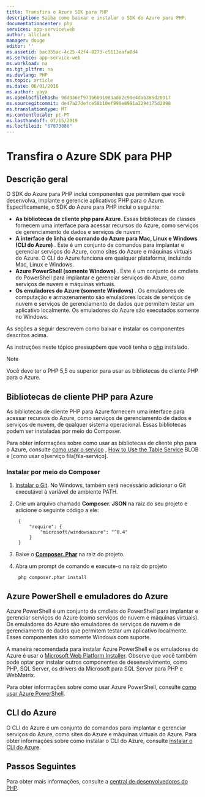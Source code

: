 ```yaml
---
title: Transfira o Azure SDK para PHP
description: Saiba como baixar e instalar o SDK do Azure para PHP.
documentationcenter: php
services: app-service\web
author: allclark
manager: douge
editor: ''
ms.assetid: bac355ac-4c25-42f4-8273-c5112eafa8d4
ms.service: app-service-web
ms.workload: na
ms.tgt_pltfrm: na
ms.devlang: PHP
ms.topic: article
ms.date: 06/01/2016
ms.author: yaya
ms.openlocfilehash: 9dd336ef973b603108aad62c90e4dab385d20317
ms.sourcegitcommit: de47a27defce58b10ef998e8991a2294175d2098
ms.translationtype: MT
ms.contentlocale: pt-PT
ms.lasthandoff: 07/15/2019
ms.locfileid: "67873886"
---
```

# <a name="download-the-azure-sdk-for-php"></a>Transfira o Azure SDK para PHP

## <a name="overview"></a>Descrição geral

O SDK do Azure para PHP inclui componentes que permitem que você desenvolva, implante e gerencie aplicativos PHP para o Azure. Especificamente, o SDK do Azure para PHP inclui o seguinte:

* **As bibliotecas de cliente php para Azure**. Essas bibliotecas de classes fornecem uma interface para acessar recursos do Azure, como serviços de gerenciamento de dados e serviços de nuvem.
* **A interface de linha de comando do Azure para Mac, Linux e Windows (CLI do Azure)** . Este é um conjunto de comandos para implantar e gerenciar serviços do Azure, como sites do Azure e máquinas virtuais do Azure. O CLI do Azure funciona em qualquer plataforma, incluindo Mac, Linux e Windows.
* **Azure PowerShell (somente Windows)** . Este é um conjunto de cmdlets do PowerShell para implantar e gerenciar serviços do Azure, como serviços de nuvem e máquinas virtuais.
* **Os emuladores do Azure (somente Windows)** . Os emuladores de computação e armazenamento são emuladores locais de serviços de nuvem e serviços de gerenciamento de dados que permitem testar um aplicativo localmente. Os emuladores do Azure são executados somente no Windows.

As seções a seguir descrevem como baixar e instalar os componentes descritos acima.

As instruções neste tópico pressupõem que você tenha o [php][install-php] instalado.

> [!NOTE]
> Você deve ter o PHP 5,5 ou superior para usar as bibliotecas de cliente PHP para o Azure.
>
>

## <a name="php-client-libraries-for-azure"></a>Bibliotecas de cliente PHP para Azure

As bibliotecas de cliente PHP para Azure fornecem uma interface para acessar recursos do Azure, como serviços de gerenciamento de dados e serviços de nuvem, de qualquer sistema operacional. Essas bibliotecas podem ser instaladas por meio do Composer.

Para obter informações sobre como usar as bibliotecas de cliente php para o Azure, consulte [como usar o serviço][blob-service] , [How to Use the Table Service][table-service] BLOB e [como usar o]serviço fila[fila-serviço].

### <a name="install-via-composer"></a>Instalar por meio do Composer

1. [Instalar o Git][install-git]. No Windows, também será necessário adicionar o Git executável à variável de ambiente PATH.

2. Crie um arquivo chamado **Composer. JSON** na raiz do seu projeto e adicione o seguinte código a ele:

        {
            "require": {
                "microsoft/windowsazure": "^0.4"
            }
        }

3. Baixe o **[Composer. Phar][composer-phar]** na raiz do projeto.

4. Abra um prompt de comando e execute-o na raiz do projeto

        php composer.phar install

## <a name="azure-powershell-and-azure-emulators"></a>Azure PowerShell e emuladores do Azure

Azure PowerShell é um conjunto de cmdlets do PowerShell para implantar e gerenciar serviços do Azure (como serviços de nuvem e máquinas virtuais). Os emuladores do Azure são emuladores de serviços de nuvem e de gerenciamento de dados que permitem testar um aplicativo localmente. Esses componentes são somente Windows com suporte.

A maneira recomendada para instalar Azure PowerShell e os emuladores do Azure é usar o [Microsoft Web Platform Installer][download-wpi]. Observe que você também pode optar por instalar outros componentes de desenvolvimento, como PHP, SQL Server, os drivers da Microsoft para SQL Server para PHP e WebMatrix.

Para obter informações sobre como usar Azure PowerShell, consulte [como usar Azure PowerShell][powershell-tools].

## <a name="azure-cli"></a>CLI do Azure

O CLI do Azure é um conjunto de comandos para implantar e gerenciar serviços do Azure, como sites do Azure e máquinas virtuais do Azure. Para obter informações sobre como instalar o CLI do Azure, consulte [instalar o CLI do Azure](cli-install-nodejs.md).

## <a name="next-steps"></a>Passos Seguintes

Para obter mais informações, consulte a [central de desenvolvedores do PHP](https://azure.microsoft.com/develop/php/).

[install-php]: https://www.php.net/manual/en/install.php
[composer-github]: https://github.com/composer/composer
[composer-phar]: https://getcomposer.org/composer.phar
[nodejs-org]: https://nodejs.org/
[install-node-linux]: https://github.com/joyent/node/wiki/Installing-Node.js-via-package-manager
[download-wpi]: https://go.microsoft.com/fwlink/?LinkId=253447
[mac-installer]: https://go.microsoft.com/fwlink/?LinkId=252249
[blob-service]: https://go.microsoft.com/fwlink/?LinkId=252714
[table-service]: https://go.microsoft.com/fwlink/?LinkId=252715
[queue-service]: https://go.microsoft.com/fwlink/?LinkId=252716
[azure cli]: https://go.microsoft.com/fwlink/?LinkId=252717
[powershell-tools]: https://go.microsoft.com/fwlink/?LinkId=252718
[php-sdk-github]: https://go.microsoft.com/fwlink/?LinkId=252719
[install-git]: https://git-scm.com/book/en/Getting-Started-Installing-Git
